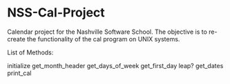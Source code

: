 NSS-Cal-Project
===============

Calendar project for the Nashville Software School. The objective is to re-create the functionality of the cal program on UNIX systems.

List of Methods:

initialize
get_month_header
get_days_of_week
get_first_day
leap?
get_dates
print_cal
